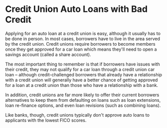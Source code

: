 ---
---

# Credit Union Auto Loans with Bad Credit

Applying for an auto loan at a credit union is easy, although it usually has to be done in person. In most cases, borrowers have to live in the area served by the credit union. Credit unions require borrowers to become members once they get approved for a car loan which means they'll need to open a savings account (called a share account).

The most important thing to remember is that if borrowers have issues with their credit, they may not qualify for a car loan through a credit union car loan – although credit-challenged borrowers that already have a relationship with a credit union will generally have a better chance of getting approved for a loan at a credit union than those who have a relationship with a bank.  

In addition, credit unions are far more likely to offer their current borrowers alternatives to keep them from defaulting on loans such as loan extensions, loan re-finance options, and even loan revisions (such as combining loans).

Like banks, though, credit unions typically don't approve auto loans to applicants with the lowest FICO scores.
